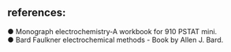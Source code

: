 ## references:
●	Monograph electrochemistry-A workbook for 910 PSTAT mini.
<br>
●	Bard Faulkner electrochemical methods -  Book by Allen J. Bard.
<br>
